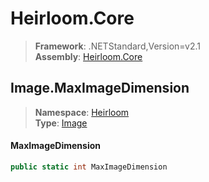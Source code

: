 # Heirloom.Core

> **Framework**: .NETStandard,Version=v2.1  
> **Assembly**: [Heirloom.Core][0]  

## Image.MaxImageDimension

> **Namespace**: [Heirloom][0]  
> **Type**: [Image][1]  

#### MaxImageDimension

```cs
public static int MaxImageDimension
```

[0]: ../../../Heirloom.Core.md
[1]: ../Image.md
